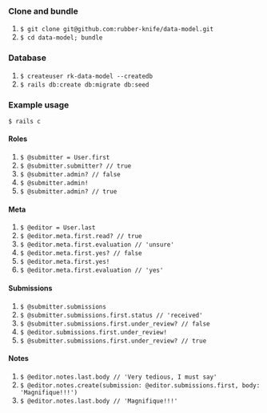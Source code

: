 ### Clone and bundle
1. `$ git clone git@github.com:rubber-knife/data-model.git`
2. `$ cd data-model; bundle`

### Database
1. `$ createuser rk-data-model --createdb`
2. `$ rails db:create db:migrate db:seed`

### Example usage

`$ rails c`

#### Roles
1. `$ @submitter = User.first`
2. `$ @submitter.submitter? // true`
3. `$ @submitter.admin? // false`
4. `$ @submitter.admin!`
5. `$ @submitter.admin? // true`

#### Meta
1. `$ @editor = User.last`
2. `$ @editor.meta.first.read? // true`
3. `$ @editor.meta.first.evaluation // 'unsure'`
4. `$ @editor.meta.first.yes? // false`
5. `$ @editor.meta.first.yes!`
6. `$ @editor.meta.first.evaluation // 'yes'`

#### Submissions
1. `$ @submitter.submissions`
2. `$ @submitter.submissions.first.status // 'received'`
2. `$ @submitter.submissions.first.under_review? // false`
2. `$ @editor.submissions.first.under_review!`
2. `$ @submitter.submissions.first.under_review? // true`

#### Notes
1. `$ @editor.notes.last.body // 'Very tedious, I must say'`
1. `$ @editor.notes.create(submission: @editor.submissions.first, body: 'Magnifique!!!')`
2. `$ @editor.notes.last.body // 'Magnifique!!!'`
